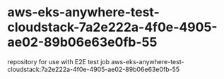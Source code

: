 # aws-eks-anywhere-test-cloudstack-7a2e222a-4f0e-4905-ae02-89b06e63e0fb-55
repository for use with E2E test job aws-eks-anywhere-test-cloudstack:7a2e222a-4f0e-4905-ae02-89b06e63e0fb-55
